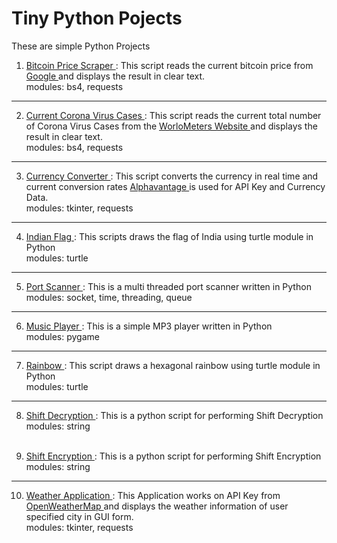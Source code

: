 # Tiny Python Pojects
These are simple Python Projects 

1. <a href="https://github.com/adityakumaar/Tiny-Python-Projects/blob/master/bitcoinPriceScraper.py"> Bitcoin Price Scraper </a>
   <a>: This script reads the current bitcoin price from </a> 
   <a href="https://www.google.com/"> Google </a> 
   <a> and displays the result in clear text. <br>
   modules: bs4, requests </a>
   <br>

---
2. <a href="https://github.com/adityakumaar/Tiny-Python-Projects/blob/master/coronaCasesScraper.py"> Current Corona Virus Cases </a>
   <a>: This script reads the current total number of Corona Virus Cases from the </a>
   <a href="https://www.worldometers.info/coronavirus/"> WorloMeters Website </a>
   <a> and displays the result in clear text. <br>
   modules: bs4, requests </a>
   <br>

---
3. <a href="https://github.com/adityakumaar/Tiny-Python-Projects/blob/master/currencyConverterGUI.py"> Currency Converter </a> 
   <a>: This script converts the currency in real time and current conversion rates </a>
   <a href="https://www.alphavantage.co/"> Alphavantage </a> 
   <a>is used for API Key and Currency Data. <br>
   modules: tkinter, requests </a>
   <br>
   
---
4. <a href="https://github.com/adityakumaar/Tiny-Python-Projects/blob/master/indianFlag.py"> Indian Flag </a>
   <a>: This scripts draws the flag of India using turtle module in Python </a> <br>
   <a> modules: turtle </a>
   <br>

---
5. <a href="https://github.com/adityakumaar/Tiny-Python-Projects/blob/master/multiThreadedPortScanner.py"> Port Scanner </a>
   <a>: This is a multi threaded port scanner written in Python </a> <br>
   <a> modules: socket, time, threading, queue </a>
   <br>

---
6. <a href="https://github.com/adityakumaar/Tiny-Python-Projects/blob/master/musicPlayer.py"> Music Player </a>
   <a>: This is a simple MP3 player written in Python </a> <br>
   <a> modules: pygame </a>
   <br>
   
---
7. <a href="https://github.com/adityakumaar/Tiny-Python-Projects/blob/master/rainbowWithTurtle.py"> Rainbow </a>
   <a>: This script draws a hexagonal rainbow using turtle module in Python </a> <br>
   <a> modules: turtle </a>
   <br>

---
8. <a href="https://github.com/adityakumaar/Tiny-Python-Projects/blob/master/shiftDecryption.py"> Shift Decryption </a>
   <a>: This is a python script for performing Shift Decryption </a> <br>
   <a> modules: string </a>
   <br>
   <br>

8. <a href="https://github.com/adityakumaar/Tiny-Python-Projects/blob/master/shiftEncryption.py"> Shift Encryption </a>
   <a>: This is a python script for performing Shift Encryption </a> <br>
   <a> modules: string </a>
   <br>

---
10. <a href="https://github.com/adityakumaar/Tiny-Python-Projects/blob/master/weatherApp.py"> Weather Application </a> 
   <a>: This Application works on API Key from 
   <a href="https://openweathermap.org"> OpenWeatherMap </a>
   <a>and displays the weather information of user specified city in GUI form. <br>
   modules: tkinter, requests </a>
   <br>
